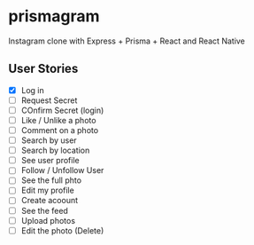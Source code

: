 # prismagram

Instagram clone with Express + Prisma + React and React Native

## User Stories

- [x] Log in
- [ ] Request Secret
- [ ] COnfirm Secret (login)
- [ ] Like / Unlike a photo
- [ ] Comment on a photo
- [ ] Search by user
- [ ] Search by location
- [ ] See user profile
- [ ] Follow / Unfollow User
- [ ] See the full phto
- [ ] Edit my profile
- [ ] Create acoount
- [ ] See the feed
- [ ] Upload photos
- [ ] Edit the photo (Delete)
